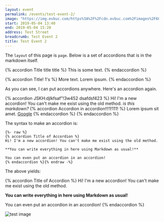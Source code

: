 ```yaml
---
layout: event
permalink: /events/test-event-2/
image: "https://img.evbuc.com/https%3A%2F%2Fcdn.evbuc.com%2Fimages%2F60116727%2F188368147152%2F1%2Foriginal.20190410-071406?w=512&amp;auto=compress&amp;rect=28%2C0%2C8984%2C4492&amp;s=afceb3dd8236774e492a07659577a09e"
start: 2019-05-04 13:40
end: 2019-05-04 15:20
address: Test Street
breadcrumb: Test Event 2
title: Test Event 2
---
```

The `layout` of this page is `page`. Below is a set of accordions that is in the markdown itself.

{% accordion Title title title %}
This is some text.
{% endaccordion %}

{% accordion Title! 1's %}
More text. Lorem ipsum.
{% endaccordion %}

As you can see, I can put accordions anywhere. Here's an accordion again.

{% accordion JSKH:djlkfsaf"!3w452 dsafdsf423 %}
Hi! I'm a new accordion! You can't make me exist using the old method. *is this markdown?*
{% accordion Accordion in accordion!!!1!111! %}
Lorem ipsum sit amet. [Google](https://www.google.com)
{% endaccordion %}
{% endaccordion %}

The syntax to make an accordion is:

```
{%- raw %}
{% accordion Title of Accordion %}
Hi! I'm a new accordion! You can't make me exist using the old method. 

**You can write everything in here using Markdown as usual!**

You can even put an accordion in an accordion!
{% endaccordion %}{% endraw -%}
```

The above yields:

{% accordion Title of Accordion %}
Hi! I'm a new accordion! You can't make me exist using the old method. 

**You can write everything in here using Markdown as usual!**

You can even put an accordion in an accordion!
{% endaccordion %}

![test image](/assets/img/facebook.png)